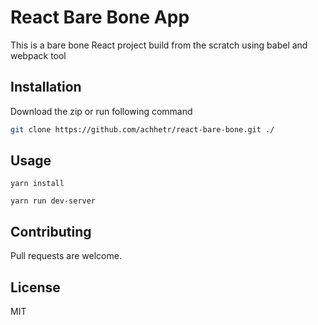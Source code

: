 # React Bare Bone App

This is a bare bone React project build from the scratch using babel and webpack tool

## Installation

Download the zip or run following command

```bash
git clone https://github.com/achhetr/react-bare-bone.git ./
```

## Usage

```
yarn install
```

```
yarn run dev-server
```

## Contributing

Pull requests are welcome.

## License

MIT
